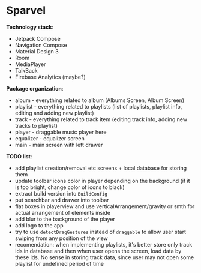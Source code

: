 # Sparvel

**Technology stack**:
* Jetpack Compose
* Navigation Compose
* Material Design 3
* Room
* MediaPlayer
* TalkBack
* Firebase Analytics (maybe?)

**Package organization**:
* album - everything related to album (Albums Screen, Album Screen)
* playlist - everything related to playlists (list of playlists, playlist info, editing and adding new playlist)
* track - everything related to track item (editing track info, adding new tracks to playlist)
* player - draggable music player here
* equalizer - equalizer screen
* main - main screen with left drawer

**TODO list**:
* add playlist creation/removal etc screens + local database for storing them
* update toolbar icons color in player depending on the background (if it is too bright, change color of icons to black)
* extract build version into `BuildConfig`
* put searchbar and drawer into toolbar
* flat boxes in playerview and use verticalArrangement/gravity or smth for actual arrangement of elements inside
* add blur to the background of the player
* add logo to the app
* try to use `detectDragGestures` instead of `draggable` to allow user start swiping from any position of the view
* recomendation: when implementing playlists, it's better store only track ids in database and then when user opens the screen, load data by these ids. No sense in storing track data, since user may not open some playlist for undefined period of time
